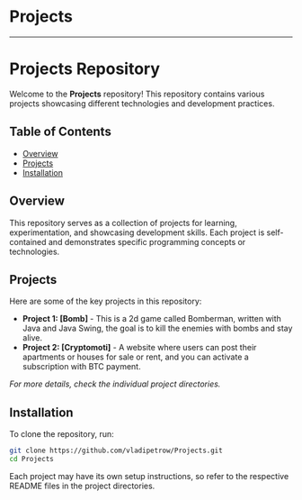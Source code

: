# Projects

---

# Projects Repository

Welcome to the **Projects** repository! This repository contains various projects showcasing different technologies and development practices.

## Table of Contents
- [Overview](#overview)
- [Projects](#projects)
- [Installation](#installation)


## Overview
This repository serves as a collection of projects for learning, experimentation, and showcasing development skills. Each project is self-contained and demonstrates specific programming concepts or technologies.

## Projects
Here are some of the key projects in this repository:

- **Project 1: [Bomb]** - This is a 2d game called Bomberman, written with Java and Java Swing, the goal is to kill the enemies with bombs and stay alive.
- **Project 2: [Cryptomoti]** - A website where users can post their apartments or houses for sale or rent, and you can activate a subscription with BTC payment. 

_For more details, check the individual project directories._

## Installation
To clone the repository, run:

```sh
git clone https://github.com/vladipetrow/Projects.git
cd Projects
```

Each project may have its own setup instructions, so refer to the respective README files in the project directories.
